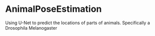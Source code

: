 # AnimalPoseEstimation
Using U-Net to predict the locations of parts of animals. Specifically a Drosophila Melanogaster
